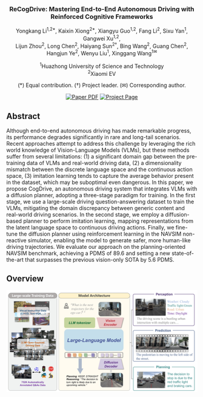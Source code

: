 

<div align="center">
<h3>ReCogDrive: Mastering End-to-End Autonomous Driving with Reinforced Cognitive Frameworks</h3>

Yongkang Li<sup>1,2\*</sup>, Kaixin Xiong<sup>2\*</sup>, Xiangyu Guo<sup>1,2</sup>, Fang Li<sup>2</sup>, Sixu Yan<sup>1</sup>, Gangwei Xu<sup>1,2</sup>,  
Lijun Zhou<sup>2</sup>, Long Chen<sup>2</sup>, Haiyang Sun<sup>2†</sup>, Bing Wang<sup>2</sup>, Guang Chen<sup>2</sup>,  
Hangjun Ye<sup>2</sup>, Wenyu Liu<sup>1</sup>, Xinggang Wang<sup>1✉</sup>  

<sup>1</sup>Huazhong University of Science and Technology  
<sup>2</sup>Xiaomi EV  

(\*) Equal contribution. (†) Project leader. (✉) Corresponding author.  

<a href=""><img src='https://img.shields.io/badge/arXiv-ReCogDrive-red' alt='Paper PDF'></a>
<a href="https://xiaomi-research.github.io/ReCogDrive/"><img src='https://img.shields.io/badge/Project_Page-ReCogDrive-green' alt='Project Page'></a>
</div>


<!-- ## Introduction -->
## Abstract
Although end-to-end autonomous driving has made remarkable progress, its performance degrades significantly in rare and long-tail scenarios. Recent approaches attempt to address this challenge by leveraging the rich world knowledge of Vision-Language Models (VLMs), but these methods suffer from several limitations: 
(1) a significant domain gap between the pre-training data of VLMs and real-world driving data, 
(2) a dimensionality mismatch between the discrete language space and the continuous action space, 
(3) imitation learning tends to capture the average behavior present in the dataset, which may be suboptimal even dangerous.
In this paper, we propose CogDrive, an autonomous driving system that integrates VLMs with a diffusion planner, adopting a three-stage paradigm for training. In the first stage, we use a large-scale driving question-answering dataset to train the VLMs, mitigating the domain discrepancy between generic content and real-world driving scenarios.
In the second stage, we employ a diffusion-based planner to perform imitation learning, mapping representations from the latent language space to continuous driving actions. Finally, we fine-tune the diffusion planner using reinforcement learning in the NAVSIM non-reactive simulator, enabling the model to generate safer, more human-like driving trajectories.
We evaluate our approach on the planning-oriented NAVSIM benchmark, achieving a PDMS of 89.6 and setting a new state-of-the-art that surpasses the previous vision-only SOTA by 5.6 PDMS.
         

## Overview
<div align="center">
<img src="assets/images/framework.jpg" width="1000">
</div>

<!-- ## News


